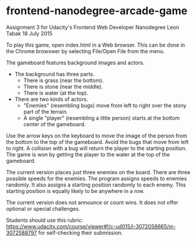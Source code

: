 frontend-nanodegree-arcade-game
===============================

Assignment 3 for Udacity's Frontend Web Developer Nanodegree
Leon Tabak
18 July 2015

To play this game, open index.html in a Web browser.
This can be done in the Chrome browswer by selecting
File/Open File from the menu.

The gameboard features background images and actors.
  * The background has three parts.
      - There is grass (near the bottom). 
      - There is stone (near the middle).
      - There is water (at the top).
  * There are two kinds of actors.
      - "Enemies" (resembling bugs) move from left to right over 
          the stony part of the terrain.
      - A single "player" (resembling a little person) starts at 
          the bottom center of the gameboard.

Use the arrow keys on the keyboard to move the image
of the person from the bottom to the top of the gameboard.
Avoid the bugs that move from left to right.
A collision with a bug will return the player to the
starting position.
The game is won by getting the player to the water
at the top of the gameboard.

The current version places just three enemies on the board. 
There are three possible speeds for the enemies. The program
assigns speeds to enemies randomly. It also assigns a starting
position randomly to each enemy. This starting position is
equally likely to be anywhere in a row.

The current version does not announce or count wins. It does
not offer optional or special challenges.



Students should use this rubric: https://www.udacity.com/course/viewer#!/c-ud015/l-3072058665/m-3072588797
for self-checking their submission.
